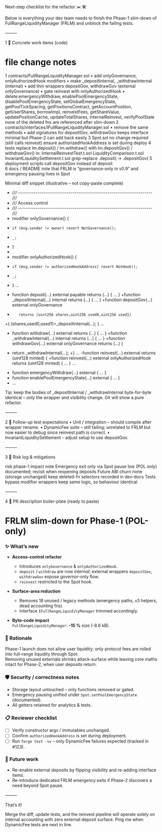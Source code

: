 Next-step checklist for the refactor ✂️ 🛠️

Below is everything your dev team needs to finish the Phase-1 slim-down of FullRangeLiquidityManager (FRLM) and unblock the failing tests.

⸻

1 ⃣ Concrete work items (code)

#	file	change	notes
1	contracts/FullRangeLiquidityManager.sol	• add onlyGovernance, onlyAuthorizedHook modifiers  • make _depositInternal, _withdrawInternal (internal)  • add thin wrappers depositGov, withdrawGov (external onlyGovernance)  • gate reinvest with onlyAuthorizedHook  • delete:emergencyWithdraw, enablePoolEmergencyState, disablePoolEmergencyState, setGlobalEmergencyState, getPoolTickSpacing, getPositionsContract, getAccountPosition, getUserShares, borrowImpl, reinvestFees, getShareValue, updatePositionCache, updateTotalShares, internalReinvest, verifyPoolState	none of the deleted fns are referenced after slim-down
2	contracts/interfaces/IFullRangeLiquidityManager.sol	• remove the same methods • add signatures for depositGov, withdrawGov	keeps interface minimal but Phase-2 can add back easily
3	Spot.sol	no change required (still calls reinvest)	ensure authorizedHookAddress is set during deploy
4	tests	replace lm.deposit() / lm.withdraw() with lm.depositGov() / withdrawGov() in:  InternalReinvestTest.t.sol LiquidityComparison.t.sol InvariantLiquiditySettlement.t.sol	grep-replace <lmVar>.deposit( → .depositGov(
5	deployment scripts	call depositGov instead of deposit	
6	docs / README	note that FRLM is “governance-only in v0.9” and emergency pausing lives in Spot	

Minimal diff snippet (illustrative – not copy-paste complete)

+ /// --------------------------------------------------------------------- ///
+ ///  Access control
+ /// --------------------------------------------------------------------- ///
+ modifier onlyGovernance() {
+     if (msg.sender != owner) revert NotGovernance();
+     _;
+ }
+
+ modifier onlyAuthorizedHook() {
+     if (msg.sender != authorizedHookAddress) revert NotHook();
+     _;
+ }
...
- function deposit(...) external payable returns (...) { ... }
+function _depositInternal(...) internal returns (...) { ... }
+function depositGov(...) external onlyGovernance
+        returns (uint256 shares,uint256 used0,uint256 used1)
+{ (shares,used0,used1)=_depositInternal(...); }
...
- function withdraw(...) external returns (...) { ... }
+function _withdrawInternal(...) internal returns (...) { ... }
+function withdrawGov(...) external onlyGovernance returns (...) {
+    return _withdrawInternal(...);
+}
...
-function reinvest(...) external returns (uint128 minted) {
+function reinvest(...) external onlyAuthorizedHook returns (uint128 minted) {
     ...
}
...
- function emergencyWithdraw(...) external { ... }
- function enablePoolEmergencyState(...) external { ... }
- ... <other deletions>

Tip: keep the bodies of _depositInternal / _withdrawInternal byte-for-byte identical – only the wrapper and visibility change. Git will show a pure refactor.

⸻

2 ⃣ Follow-up test expectations
	•	Unit / integration – should compile after wrapper rename.
	•	DynamicFee suite – still failing; unrelated to FRLM but now easier to debug since reinvest path is correct.
	•	InvariantLiquiditySettlement – adjust setup to use depositGov.

⸻

3 ⃣ Risk log & mitigations

risk	phase-1 impact	note
Emergency exit only via Spot pause	low (POL only)	documented; revisit when reopening deposits
Future ABI churn	none (storage unchanged)	keep deleted-fn selectors recorded in dev-docs
Tests bypass modifier	wrappers keep same logic, so behaviour identical	



⸻

4 ⃣ PR description boiler-plate (ready to paste)

# FRLM slim-down for Phase-1 (POL-only)

### ✨ What’s new
* **Access-control refactor**
  * Introduces `onlyGovernance` & `onlyAuthorizedHook`.
  * `deposit` / `withdraw` are now *internal*; external wrappers `depositGov`, `withdrawGov` expose governor-only flow.
  * `reinvest` restricted to the Spot hook.

* **Surface-area reduction**
  * Removes 18 unused / legacy methods (emergency paths, v3 helpers, dead accounting fns).
  * Interface `IFullRangeLiquidityManager` trimmed accordingly.

* **Byte-code impact**  
  `FullRangeLiquidityManager`: **-15 %** size (-8.6 kB).

### 📝 Rationale
Phase-1 launch does not allow user liquidity; only protocol fees are rolled into full-range liquidity through Spot.  
Removing unused externals shrinks attack-surface while leaving core maths intact for Phase-2, when user deposits return.

### 🛡️ Security / correctness notes
* Storage layout untouched – only functions removed or gated.
* Emergency pausing unified under `Spot.setPoolEmergencyState` (documented).
* All getters retained for analytics & tests.

### 📋 Reviewer checklist
- [ ] Verify constructor args / immutables unchanged.
- [ ] Confirm `authorizedHookAddress` is set during deployment.
- [ ] Run `forge test -vv` – only DynamicFee failures expected (tracked in #123).

### 🔮 Future work
* Re-enable external deposits by flipping visibility and re-adding interface items.
* Re-introduce dedicated FRLM emergency exits if Phase-2 discovers a need beyond Spot pause.



⸻

That’s it!

Merge the diff, update tests, and the reinvest pipeline will operate solely on internal accounting with zero external deposit surface. Ping me when DynamicFee tests are next in line.